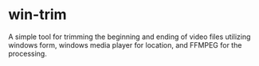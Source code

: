 # win-trim
A simple tool for trimming the beginning and ending of video files utilizing windows form, windows media player for location, and FFMPEG for the processing.
